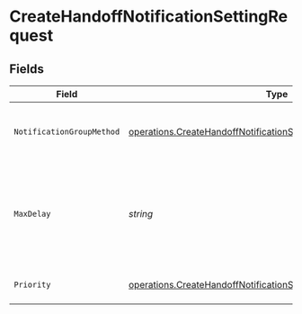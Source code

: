# CreateHandoffNotificationSettingRequest


## Fields

| Field                                                                                                                                                    | Type                                                                                                                                                     | Required                                                                                                                                                 | Description                                                                                                                                              |
| -------------------------------------------------------------------------------------------------------------------------------------------------------- | -------------------------------------------------------------------------------------------------------------------------------------------------------- | -------------------------------------------------------------------------------------------------------------------------------------------------------- | -------------------------------------------------------------------------------------------------------------------------------------------------------- |
| `NotificationGroupMethod`                                                                                                                                | [operations.CreateHandoffNotificationSettingNotificationGroupMethod](../../models/operations/createhandoffnotificationsettingnotificationgroupmethod.md) | :heavy_check_mark:                                                                                                                                       | The group method of notification that will be delivered.                                                                                                 |
| `MaxDelay`                                                                                                                                               | *string*                                                                                                                                                 | :heavy_check_mark:                                                                                                                                       | An ISO8601 duration string specifying the maximum delay of the notification.                                                                             |
| `Priority`                                                                                                                                               | [operations.CreateHandoffNotificationSettingPriority](../../models/operations/createhandoffnotificationsettingpriority.md)                               | :heavy_check_mark:                                                                                                                                       | The priority of the notification.                                                                                                                        |